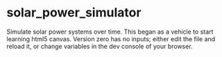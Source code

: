 # solar_power_simulator
Simulate solar power systems over time.
This began as a vehicle to start learning html5 canvas.
Version zero has no inputs; either edit the file and reload it, or change variables in the dev console of your browser.
